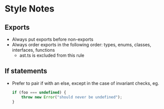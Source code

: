 # Style Notes

## Exports

* Always put exports before non-exports
* Always order exports in the following order: types, enums, classes, interfaces, functions
  * ast.ts is excluded from this rule

## If statements

* Prefer to pair if with an else, except in the case of invariant checks, eg.
    ```typescript
    if (foo === undefined) {
        throw new Error("should never be undefined");
    }
    ```
